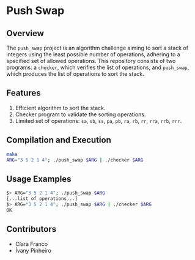 # Push Swap

## Overview

The `push_swap` project is an algorithm challenge aiming to sort a stack of integers using the least possible number of operations, adhering to a specified set of allowed operations. This repository consists of two programs: a `checker`, which verifies the list of operations, and `push_swap`, which produces the list of operations to sort the stack.

## Features

1. Efficient algorithm to sort the stack.
2. Checker program to validate the sorting operations.
3. Limited set of operations: `sa`, `sb`, `ss`, `pa`, `pb`, `ra`, `rb`, `rr`, `rra`, `rrb`, `rrr`.

## Compilation and Execution

```bash
make
ARG="3 5 2 1 4"; ./push_swap $ARG | ./checker $ARG
```

## Usage Examples

```bash
$> ARG="3 5 2 1 4"; ./push_swap $ARG
[...list of operations...]
$> ARG="3 5 2 1 4"; ./push_swap $ARG | ./checker $ARG
OK
```

## Contributors

* Clara Franco
* Ívany Pinheiro

